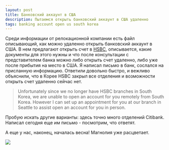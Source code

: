 ```yaml
---
layout: post
title: Банковский аккаунт в США
description: Пытаемся открыть банковский аккаунт в США удаленно
tags: banking account open us south korea
---
```


Среди информации от релокационной компании есть файл описывающий, как можно удаленно
открыть банковский аккаунт в США. В нем предлагают открыть счет
в [HSBC](http://www.hsbc.com/), описывается, какие документы для этого нужны и что после
консультации с представителем банка можно либо открыть счет удаленно, либо уже после
прибытия на место в США. Я написал письмо в банк, сослался на присланную информацию.
Ответили довольно быстро, и вежливо объяснили, что в Корее HSBC закрыл все отделения
и возможности открыть счет удаленно сейчас нет.

> Unfortunately since we no longer have HSBC branches in South Korea, we are
unable to open an account for you remotely from South Korea. However I can
set up an appointment for you at our branch in Seattle to assist open an
account for you in person.

Пробую искать другие варианты: здесь точно много отделений Citibank.
Написал сегодня еще им письмо - посмотрим, что ответят.

А еще у нас, наконец, началась весна! Магнолия уже расцветает.

<img src="http://i.imgur.com/fHPDWX5l.jpg" class="img-responsive img-thumbnail">

